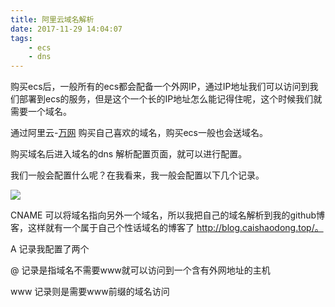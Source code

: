```yaml
---
title: 阿里云域名解析
date: 2017-11-29 14:04:07
tags:
    - ecs
    - dns
---
```




购买ecs后，一般所有的ecs都会配备一个外网IP，通过IP地址我们可以访问到我们部署到ecs的服务，但是这个一个长的IP地址怎么能记得住呢，这个时候我们就需要一个域名。

通过阿里云-[万网](https://wanwang.aliyun.com/?spm=5176.10695662.765261.238.5741366ikaTqx) 购买自己喜欢的域名，购买ecs一般也会送域名。

购买域名后进入域名的dns 解析配置页面，就可以进行配置。

我们一般会配置什么呢？在我看来，我一般会配置以下几个记录。

![](http://ob5tof7al.bkt.clouddn.com/17-11-29/26191885.jpg)



CNAME  可以将域名指向另外一个域名，所以我把自己的域名解析到我的github博客，这样就有一个属于自己个性话域名的博客了 http://blog.caishaodong.top/。

A 记录我配置了两个

@ 记录是指域名不需要www就可以访问到一个含有外网地址的主机

www 记录则是需要www前缀的域名访问